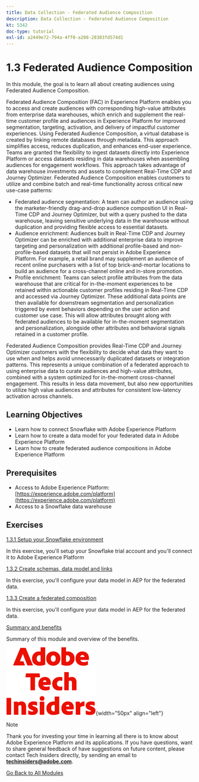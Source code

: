```yaml
---
title: Data Collection - Federated Audience Composition
description: Data Collection - Federated Audience Composition
kt: 5342
doc-type: tutorial
exl-id: a2449e72-794a-4ff0-a208-28303fd574d1
---
```

# 1.3 Federated Audience Composition

In this module, the goal is to learn all about creating audiences using Federated Audience Composition.

Federated Audience Composition (FAC) in Experience Platform enables you to access and create audiences with corresponding high-value attributes from enterprise data warehouses, which enrich and supplement the real-time customer profile and audiences in Experience Platform for improved segmentation, targeting, activation, and delivery of impactful customer experiences. Using Federated Audience Composition, a virtual database is created by linking remote databases through metadata. This approach simplifies access, reduces duplication, and enhances end-user experience. Teams are granted the flexibility to ingest datasets directly into Experience Platform or access datasets residing in data warehouses when assembling audiences for engagement workflows. This approach takes advantage of data warehouse investments and assets to complement Real-Time CDP and Journey Optimizer. Federated Audience Composition enables customers to utilize and combine batch and real-time functionality across critical new use-case patterns:

- Federated audience segmentation: A team can author an audience using the marketer-friendly drag-and-drop audience composition UI in Real-Time CDP and Journey Optimizer, but with a query pushed to the data warehouse, leaving sensitive underlying data in the warehouse without duplication and providing flexible access to essential datasets.
- Audience enrichment: Audiences built in Real-Time CDP and Journey Optimizer can be enriched with additional enterprise data to improve targeting and personalization with additional profile-based and non-profile-based datasets that will not persist in Adobe Experience Platform. For example, a retail brand may supplement an audience of recent online purchasers with a list of top brick-and-mortar locations to build an audience for a cross-channel online and in-store promotion.
- Profile enrichment: Teams can select profile attributes from the data warehouse that are critical for in-the-moment experiences to be retained within actionable customer profiles residing in Real-Time CDP and accessed via Journey Optimizer. These additional data points are then available for downstream segmentation and personalization triggered by event behaviors depending on the user action and customer use case. This will allow attributes brought along with federated audiences to be available for in-the-moment segmentation and personalization, alongside other attributes and behavioral signals retained in a customer profile.

Federated Audience Composition provides Real-Time CDP and Journey Optimizer customers with the flexibility to decide what data they want to use when and helps avoid unnecessarily duplicated datasets or integration patterns. This represents a unique combination of a federated approach to using enterprise data to curate audiences and high-value attributes, combined with a system optimized for in-the-moment cross-channel engagement. This results in less data movement, but also new opportunities to utilize high value audiences and attributes for consistent low-latency activation across channels.

## Learning Objectives

- Learn how to connect Snowflake with Adobe Experience Platform
- Learn how to create a data model for your federated data in Adobe Experience Platform
- Learn how to create federated audience compositions in Adobe Experience Platform

## Prerequisites

- Access to Adobe Experience Platform: [https://experience.adobe.com/platform](https://experience.adobe.com/platform)
- Access to a Snowflake data warehouse

## Exercises

[1.3.1 Setup your Snowflake environment](./ex1.md)

In this exercise, you'll setup your Snowflake trial account and you'll connect it to Adobe Experience Platform

[1.3.2 Create schemas, data model and links](./ex2.md)

In this exercise, you'll configure your data model in AEP for the federated data.

[1.3.3 Create a federated composition](./ex3.md)

In this exercise, you'll configure your data model in AEP for the federated data.

[Summary and benefits](./summary.md)

Summary of this module and overview of the benefits.

![Tech Insiders](./../../../../assets/images/techinsiders.png){width="50px" align="left"}

>[!NOTE]
>
>Thank you for investing your time in learning all there is to know about Adobe Experience Platform and its applications. If you have questions, want to share general feedback of have suggestions on future content, please contact Tech Insiders directly, by sending an email to **techinsiders@adobe.com**.

[Go Back to All Modules](./../../../../overview.md)
